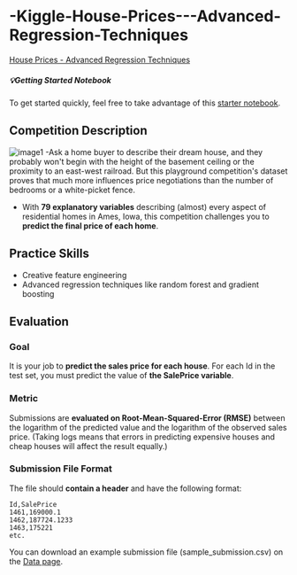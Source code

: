 # -Kiggle-House-Prices---Advanced-Regression-Techniques

[House Prices - Advanced Regression Techniques](https://www.kaggle.com/competitions/house-prices-advanced-regression-techniques)

##### 💡Getting Started Notebook
To get started quickly, feel free to take advantage of this [starter notebook](https://www.kaggle.com/code/gusthema/house-prices-prediction-using-tfdf/notebook).

## Competition Description
![image1](https://storage.googleapis.com/kaggle-media/competitions/House%20Prices/kaggle_5407_media_housesbanner.png)
-Ask a home buyer to describe their dream house, and they probably won't begin with the height of the basement ceiling or the proximity to an east-west railroad. But this playground competition's dataset proves that much more influences price negotiations than the number of bedrooms or a white-picket fence.
- With **79 explanatory variables** describing (almost) every aspect of residential homes in Ames, Iowa, this competition challenges you to **predict the final price of each home**.

## Practice Skills
- Creative feature engineering 
- Advanced regression techniques like random forest and gradient boosting

## Evaluation
### Goal
It is your job to **predict the sales price for each house**. For each Id in the test set, you must predict the value of **the SalePrice variable**.

### Metric
Submissions are **evaluated on Root-Mean-Squared-Error (RMSE)** between the logarithm of the predicted value and the logarithm of the observed sales price. (Taking logs means that errors in predicting expensive houses and cheap houses will affect the result equally.)

### Submission File Format
The file should **contain a header** and have the following format:

```
Id,SalePrice
1461,169000.1
1462,187724.1233
1463,175221
etc.
```
You can download an example submission file (sample_submission.csv) on the [Data page](https://www.kaggle.com/c/house-prices-advanced-regression-techniques/data).









